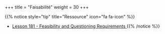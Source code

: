 +++
title = "Faisabilité"
weight = 30
+++

{{% notice style="tip" title="Ressource" icon="fa fa-icon" %}}

- [Lesson 181 - Feasibility and Questioning Requirements ](https://youtu.be/65qOqfbQV2Y)
  {{% /notice %}}
